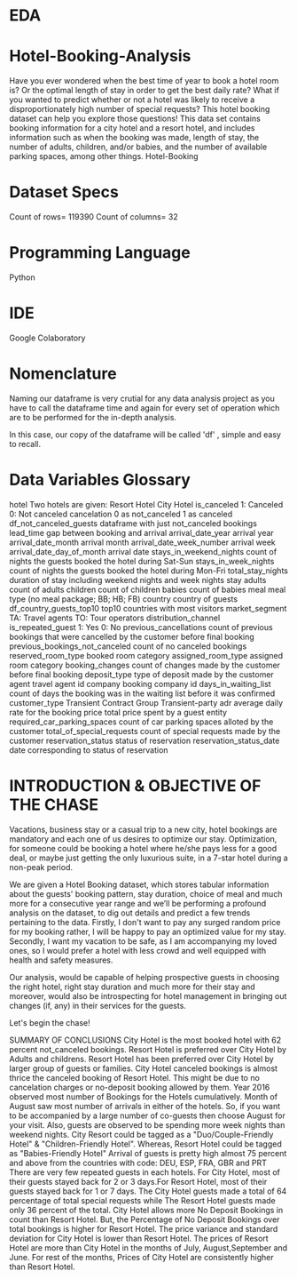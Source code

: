 # EDA
# Hotel-Booking-Analysis
Have you ever wondered when the best time of year to book a hotel room is? Or the optimal length of stay in order to get the best daily rate? What if you wanted to predict whether or not a hotel was likely to receive a disproportionately high number of special requests? This hotel booking dataset can help you explore those questions! This data set contains booking information for a city hotel and a resort hotel, and includes information such as when the booking was made, length of stay, the number of adults, children, and/or babies, and the number of available parking spaces, among other things. Hotel-Booking

# Dataset Specs
Count of rows= 119390
Count of columns= 32
# Programming Language
Python
# IDE
Google Colaboratory
# Nomenclature
Naming our dataframe is very crutial for any data analysis project as you have to call the dataframe time and again for every set of operation which are to be performed for the in-depth analysis.

In this case, our copy of the dataframe will be called 'df' , simple and easy to recall.

# Data Variables Glossary
hotel Two hotels are given: Resort Hotel City Hotel
is_canceled 1: Canceled 0: Not canceled
cancelation 0 as not_canceled 1 as canceled
df_not_canceled_guests dataframe with just not_canceled bookings
lead_time gap between booking and arrival
arrival_date_year arrival year
arrival_date_month arrival month
arrival_date_week_number arrival week
arrival_date_day_of_month arrival date
stays_in_weekend_nights count of nights the guests booked the hotel during Sat-Sun
stays_in_week_nights count of nights the guests booked the hotel during Mon-Fri
total_stay_nights duration of stay including weekend nights and week nights stay
adults count of adults
children count of children
babies count of babies
meal meal type (no meal package; BB; HB; FB)
country country of guests
df_country_guests_top10 top10 countries with most visitors
market_segment TA: Travel agents TO: Tour operators
distribution_channel
is_repeated_guest 1: Yes 0: No
previous_cancellations count of previous bookings that were cancelled by the customer before final booking
previous_bookings_not_canceled count of no canceled bookings
reserved_room_type booked room category
assigned_room_type assigned room category
booking_changes count of changes made by the customer before final booking
deposit_type type of deposit made by the customer
agent travel agent id
company booking company id
days_in_waiting_list count of days the booking was in the waiting list before it was confirmed
customer_type Transient Contract Group Transient-party
adr average daily rate for the booking
price total price spent by a guest entity
required_car_parking_spaces count of car parking spaces alloted by the customer
total_of_special_requests count of special requests made by the customer
reservation_status status of reservation
reservation_status_date date corresponding to status of reservation
# INTRODUCTION & OBJECTIVE OF THE CHASE
Vacations, business stay or a casual trip to a new city, hotel bookings are mandatory and each one of us desires to optimize our stay. Optimization, for someone could be booking a hotel where he/she pays less for a good deal, or maybe just getting the only luxurious suite, in a 7-star hotel during a non-peak period.

We are given a Hotel Booking dataset, which stores tabular information about the guests' booking pattern, stay duration, choice of meal and much more for a consecutive year range and we’ll be performing a profound analysis on the dataset, to dig out details and predict a few trends pertaining to the data. Firstly, I don't want to pay any surged random price for my booking rather, I will be happy to pay an optimized value for my stay. Secondly, I want my vacation to be safe, as I am accompanying my loved ones, so I would prefer a hotel with less crowd and well equipped with health and safety measures.

Our analysis, would be capable of helping prospective guests in choosing the right hotel, right stay duration and much more for their stay and moreover, would also be introspecting for hotel management in bringing out changes (if, any) in their services for the guests.

Let's begin the chase!

SUMMARY OF CONCLUSIONS
City Hotel is the most booked hotel with 62 percent not_canceled bookings.
Resort Hotel is preferred over City Hotel by Adults and childrens.
Resort Hotel has been preferred over City Hotel by larger group of guests or families.
City Hotel canceled bookings is almost thrice the canceled booking of Resort Hotel. This might be due to no cancelation charges or no-deposit booking allowed by them. Year 2016 observed most number of Bookings for the Hotels cumulatively.
Month of August saw most number of arrivals in either of the hotels. So, if you want to be accompanied by a large number of co-guests then choose August for your visit.
Also, guests are observed to be spending more week nights than weekend nights.
City Resort could be tagged as a "Duo/Couple-Friendly Hotel" & "Children-Friendly Hotel". Whereas, Resort Hotel could be tagged as "Babies-Friendly Hotel"
Arrival of guests is pretty high almost 75 percent and above from the countries with code: DEU, ESP, FRA, GBR and PRT
There are very few repeated guests in each hotels.
For City Hotel, most of their guests stayed back for 2 or 3 days.For Resort Hotel, most of their guests stayed back for 1 or 7 days.
The City Hotel guests made a total of 64 percentage of total special requests while The Resort Hotel guests made only 36 percent of the total.
City Hotel allows more No Deposit Bookings in count than Resort Hotel. But, the Percentage of No Deposit Bookings over total bookings is higher for Resort Hotel.
The price variance and standard deviation for City Hotel is lower than Resort Hotel. The prices of Resort Hotel are more than City Hotel in the months of July, August,September and June. For rest of the months, Prices of City Hotel are consistently higher than Resort Hotel.
